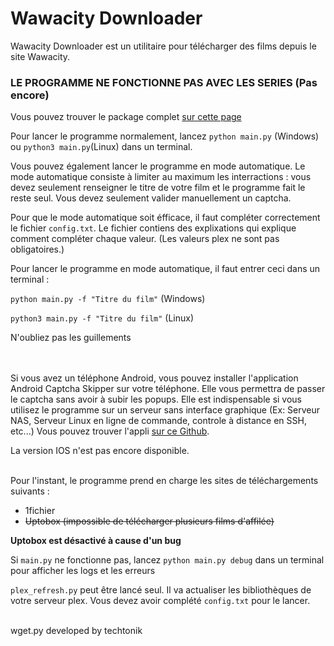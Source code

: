 # Wawacity Downloader

Wawacity Downloader est un utilitaire pour télécharger des films depuis le site Wawacity.

### LE PROGRAMME NE FONCTIONNE PAS AVEC LES SERIES (Pas encore)

Vous pouvez trouver le package complet 
<a href="https://github.com/teo-ldsm/Wawacity_Downloader/releases/latest">
sur cette page
</a>

Pour lancer le programme normalement, lancez ```python main.py``` (Windows) ou ```python3 main.py```(Linux) dans un terminal.

Vous pouvez également lancer le programme en mode automatique. Le mode automatique consiste à limiter au maximum les interractions : vous devez seulement renseigner le titre de votre film et le programme fait le reste seul. Vous devez seulement valider manuellement un captcha.

Pour que le mode automatique soit éfficace, il faut compléter correctement le fichier ```config.txt```. Le fichier contiens des explixations qui explique comment compléter chaque valeur. (Les valeurs plex ne sont pas obligatoires.)

Pour lancer le programme en mode automatique, il faut entrer ceci dans un terminal :

```python main.py -f "Titre du film"``` (Windows)

```python3 main.py -f "Titre du film"``` (Linux)

N'oubliez pas les guillements


<br>
<br>
Si vous avez un téléphone Android, vous pouvez installer l'application 
Android Captcha Skipper sur votre téléphone. Elle vous permettra de passer le captcha sans avoir à subir les popups. Elle est indispensable si vous utilisez le programme sur un serveur sans interface graphique (Ex: Serveur NAS, Serveur Linux en ligne de commande, controle à distance en SSH, etc...) Vous pouvez trouver l'appli 
<a href="https://github.com/teo-ldsm/CaptchaSkipper/releases/latest">sur ce 
Github</a>.

La version IOS n'est pas encore disponible.

<br>
Pour l'instant, le programme prend en charge les sites de téléchargements suivants :

- 1fichier
- ~~Uptobox (impossible de télécharger plusieurs films d'affilée)~~

**Uptobox est désactivé à cause d'un bug** 

Si ```main.py``` ne fonctionne pas, lancez ```python main.py debug``` dans 
un terminal pour afficher les logs et les erreurs

```plex_refresh.py``` peut être lancé seul. Il va actualiser les bibliothèques de votre serveur plex. Vous devez avoir complété ```config.txt``` pour le lancer.
<br>
<br>

wget.py developed by techtonik
